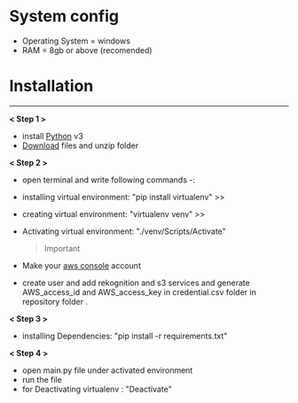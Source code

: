 # **System config**

* Operating System = windows
* RAM = 8gb or above (recomended)

# Installation

---

**< Step 1 >**

* install [Python](https://www.python.org/downloads/) v3
* [Download](https://codeload.github.com/i-Shreyansh/Self_Driving_Car/zip/refs/heads/main) files and unzip folder

**< Step 2 >**

* open terminal and write following commands -:
* installing virtual environment: "pip install virtualenv" >>
* creating virtual environment: "virtualenv venv" >>
* Activating virtual environment: "./venv/Scripts/Activate"

  > Important
  >
* Make your [aws console](https://ap-south-1.console.aws.amazon.com/console/home?nc2=h_ct&region=ap-south-1&src=header-signin#) account
* create user and add rekognition and s3 services and generate AWS_access_id and AWS_access_key in credential.csv folder in repository folder .

**< Step 3 >**

* installing Dependencies: "pip install -r requirements.txt"

**< Step 4 >**

* open main.py file under activated environment
* run the file
* for Deactivating virtualenv : "Deactivate"
